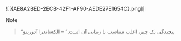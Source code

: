 ![[{AE8A2BED-2ECB-42F1-AF90-AEDE27E1654C}.png]]

> [!NOTE]
> > “پیچیدگی یک چیز، اغلب متناسب با زیبایی آن است.” – الکساندرا آدورنتو